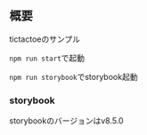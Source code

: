 ## 概要

tictactoeのサンプル

`npm run start`で起動

`npm run storybook`でstorybook起動

### storybook

storybookのバージョンはv8.5.0

